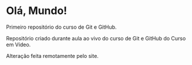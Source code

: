 # Olá, Mundo!
 Primeiro repositório do curso de Git e GitHub.
 
 Repositório criado durante aula ao vivo do curso de Git e GitHub do Curso em Vídeo.

Alteração feita remotamente pelo site.
